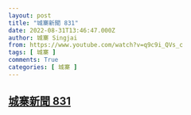 ```yaml
---
layout: post
title: "城寨新聞 831"
date: 2022-08-31T13:46:47.000Z
author: 城寨 Singjai
from: https://www.youtube.com/watch?v=q9c9i_QVs_c
tags: [ 城寨 ]
comments: True
categories: [ 城寨 ]
---
```

<!--1661953607000-->
[城寨新聞 831](https://www.youtube.com/watch?v=q9c9i_QVs_c)
------

<div>

</div>
